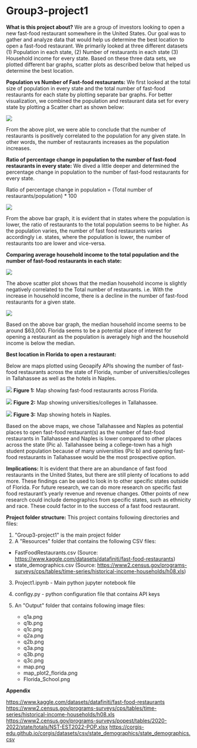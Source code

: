# Group3-project1

**What is this project about?**
We are a group of investors looking to open a new fast-food restaurant somewhere in the United States. Our goal was to gather and analyze data that would help us determine the best location to open a fast-food restaurant. We primarily looked at three different datasets (1) Population in each state, (2) Number of restaurants in each state (3) Household income for every state. Based on these three data sets, we plotted different bar graphs, scatter plots as described below that helped us determine the best location.

**Population vs Number of Fast-food restaurants:** 
We first looked at the total size of population in every state and the total number of fast-food restaurants for each state by plotting separate bar graphs. For better visualization, we combined the population and restaurant data set for every state by plotting a Scatter chart as shown below: 
 
 ![](Output/q1c.png)

From the above plot, we were able to conclude that the number of restaurants is positively correlated to the population for any given state. In other words, the number of restaurants increases as the population increases.

**Ratio of percentage change in population to the number of fast-food restaurants in every state:** 
We dived a little deeper and determined the percentage change in population to the number of fast-food restaurants for every state.

Ratio of percentage change in population = (Total number of restaurants/population) *  100
            
![](Output/q2a.png)

From the above bar graph, it is evident that in states where the population is lower, the ratio of restaurants to the total population seems to be higher. As the population varies, the number of fast food restaurants varies accordingly i.e. states, where the population is lower, the number of restaurants too are lower and vice-versa.

**Comparing average household income to the total population and the number of fast-food restaurants in each state:** 

![](Output/q3c.png)

The above scatter plot shows that the median household income is slightly negatively correlated to the Total number of restaurants. i.e. With the increase in household income, there is a decline in the number of fast-food restaurants for a given state.

![](Output/q3b.png)

Based on the above bar graph, the median household income seems to be around $63,000. Florida seems to be a potential place of interest for opening a restaurant as the population is averagely high and the household income is below the median. 
            
**Best location in Florida to open a restaurant:** 

Below are maps plotted using Geoapify APIs showing the number of fast-food restaurants across the state of Florida, number of universities/colleges in Tallahassee as well as the hotels in Naples. 

![](Output/map_plot2_florida.png)
**Figure 1:** Map showing fast-food restaurants across Florida.

![](Output/Tallahassee.png)
**Figure 2:** Map showing universities/colleges in Tallahassee.

![](Output/Naples.png)
**Figure 3:** Map showing hotels in Naples.

Based on the above maps, we chose Tallahassee and Naples as potential places to open fast-food restaurant(s) as the number of fast-food restaurants in Tallahassee and Naples is lower compared to other places across the state (Pic a). Tallahassee being a college-town has a high student population because of many universities  (Pic b) and opening fast-food restaurants in Tallahassee would be the most prospective option.

**Implications:**
It is evident that there are an abundance of fast food restaurants in the United States, but there are still plenty of locations to add more. These findings can be used to look in to other specific states outside of Florida. For future research, we can do more research on specific fast food restaurant’s yearly revenue and revenue changes. Other points of new research could include demographics from specific states, such as ethnicity and race. These could factor in to the success of a fast food restaurant.
                                                                                                                                                                                                                                              
**Project folder structure:**
This project contains following directories and files:

1. "Group3-project1" is the main project folder
2. A "Resources" folder that contains the following CSV files:

- FastFoodRestaurants.csv    (Source: https://www.kaggle.com/datasets/datafiniti/fast-food-restaurants)
- state_demographics.csv     (Source: https://www2.census.gov/programs-surveys/cps/tables/time-series/historical-income-households/h08.xls)

3. Project1.ipynb - Main python jupyter notebook file

4. configy.py - python configuration file that contains API keys

5. An "Output" folder that contains following image files:
    - q1a.png
    - q1b.png
    - q1c.png
    - q2a.png
    - q2b.png
    - q3a.png
    - q3b.png
    - q3c.png
    - map.png
    - map_plot2_florida.png
    - Florida_School.png


**Appendix**

https://www.kaggle.com/datasets/datafiniti/fast-food-restaurants
https://www2.census.gov/programs-surveys/cps/tables/time-series/historical-income-households/h08.xls
https://www2.census.gov/programs-surveys/popest/tables/2020-2022/state/totals/NST-EST2022-POP.xlsx
https://corgis-edu.github.io/corgis/datasets/csv/state_demographics/state_demographics.csv
